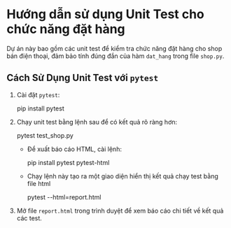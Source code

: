 # Hướng dẫn sử dụng Unit Test cho chức năng đặt hàng

Dự án này bao gồm các unit test để kiểm tra chức năng đặt hàng cho shop bán điện thoại, đảm bảo tính đúng đắn của hàm `dat_hang` trong file `shop.py`.

## Cách Sử Dụng Unit Test với `pytest`

1. Cài đặt `pytest`:

   pip install pytest

2. Chạy unit test bằng lệnh sau để có kết quả rõ ràng hơn:

   pytest test_shop.py

   - Để xuất báo cáo HTML, cài lệnh:

     pip install pytest pytest-html

   - Chạy lệnh này tạo ra một giao diện hiển thị kết quả chạy test bằng file html

     pytest --html=report.html

3. Mở file `report.html` trong trình duyệt để xem báo cáo chi tiết về kết quả các test.
